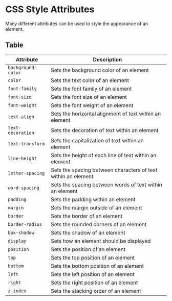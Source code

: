 # CSS Style Attributes

Many different attributes can be used to style the appearance of an element.

## Table

| Attribute          | Description                                                   |
| ------------------ | ------------------------------------------------------------- |
| `background-color` | Sets the background color of an element                       |
| `color`            | Sets the text color of an element                             |
| `font-family`      | Sets the font family of an element                            |
| `font-size`        | Sets the font size of an element                              |
| `font-weight`      | Sets the font weight of an element                            |
| `text-align`       | Sets the horizontal alignment of text within an element       |
| `text-decoration`  | Sets the decoration of text within an element                 |
| `text-transform`   | Sets the capitalization of text within an element             |
| `line-height`      | Sets the height of each line of text within an element        |
| `letter-spacing`   | Sets the spacing between characters of text within an element |
| `word-spacing`     | Sets the spacing between words of text within an element      |
| `padding`          | Sets the padding within an element                            |
| `margin`           | Sets the margin outside of an element                         |
| `border`           | Sets the border of an element                                 |
| `border-radius`    | Sets the rounded corners of an element                        |
| `box-shadow`       | Sets the shadow of an element                                 |
| `display`          | Sets how an element should be displayed                       |
| `position`         | Sets the position of an element                               |
| `top`              | Sets the top position of an element                           |
| `bottom`           | Sets the bottom position of an element                        |
| `left`             | Sets the left position of an element                          |
| `right`            | Sets the right position of an element                         |
| `z-index`          | Sets the stacking order of an element                         |
